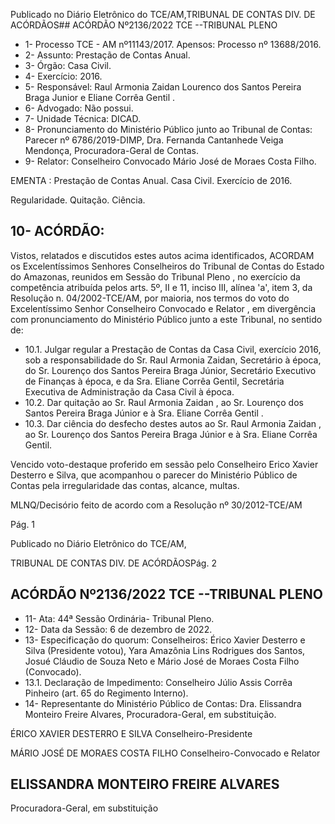 Publicado  no  Diário  Eletrônico do TCE/AM,TRIBUNAL DE CONTAS DIV. DE ACÓRDÃOS## ACÓRDÃO Nº2136/2022  TCE --TRIBUNAL PLENO

- 1- Processo TCE - AM nº11143/2017. Apensos: Processo nº  13688/2016.
- 2- Assunto: Prestação de Contas Anual.
- 3- Órgão: Casa Civil.
- 4- Exercício: 2016.
- 5- Responsável: Raul  Armonia  Zaidan  Lourenco  dos  Santos  Pereira  Braga  Junior    e Eliane Corrêa Gentil .
- 6- Advogado: Não possui.
- 7- Unidade Técnica: DICAD.
- 8- Pronunciamento  do  Ministério  Público  junto  ao  Tribunal  de  Contas: Parecer  nº 6786/2019-DIMP, Dra. Fernanda Cantanhede Veiga Mendonça, Procuradora-Geral de Contas.
- 9- Relator: Conselheiro Convocado Mário José de Moraes Costa Filho.

EMENTA :  Prestação  de  Contas  Anual.  Casa  Civil. Exercício de 2016.

Regularidade. Quitação. Ciência.

## 10-  ACÓRDÃO:

Vistos, relatados e discutidos estes autos acima identificados, ACORDAM os Excelentíssimos Senhores Conselheiros do Tribunal de Contas do Estado do Amazonas, reunidos em Sessão do Tribunal Pleno , no exercício da competência atribuída pelos arts. 5º, II e 11, inciso III, alínea 'a', item 3, da Resolução n. 04/2002-TCE/AM, por maioria, nos  termos  do  voto  do  Excelentíssimo  Senhor  Conselheiro  Convocado  e  Relator ,  em divergência com pronunciamento do Ministério Público junto a este Tribunal, no sentido de:

- 10.1. Julgar regular a  Prestação de Contas da Casa Civil, exercício 2016, sob  a  responsabilidade  do Sr.  Raul  Armonia  Zaidan, Secretário  à época, do Sr. Lourenço dos Santos Pereira Braga Júnior, Secretário Executivo  de  Finanças  à  época,  e  da Sra.  Eliane  Corrêa  Gentil, Secretária Executiva de Administração da Casa Civil à época.
- 10.2. Dar  quitação ao Sr.  Raul  Armonia  Zaidan ,  ao Sr.  Lourenço  dos Santos Pereira Braga Júnior e à Sra. Eliane Corrêa Gentil .
- 10.3. Dar ciência do  desfecho destes autos ao Sr. Raul Armonia Zaidan , ao Sr.  Lourenço dos Santos Pereira Braga Júnior e  à Sra. Eliane Corrêa Gentil.

Vencido  voto-destaque  proferido  em  sessão  pelo  Conselheiro  Erico  Xavier Desterro  e  Silva,  que  acompanhou  o  parecer  do  Ministério  Público  de  Contas  pela irregularidade das contas, alcance, multas.

MLNQ/Decisório feito de acordo com a Resolução nº 30/2012-TCE/AM

Pág. 1

Publicado  no  Diário  Eletrônico do TCE/AM,

TRIBUNAL DE CONTAS DIV. DE ACÓRDÃOSPág. 2

## ACÓRDÃO Nº2136/2022  TCE --TRIBUNAL PLENO

- 11-  Ata: 44ª Sessão Ordinária- Tribunal Pleno.
- 12-  Data da Sessão: 6 de dezembro de 2022.
- 13-  Especificação do quorum: Conselheiros: Érico Xavier Desterro e Silva (Presidente votou),  Yara  Amazônia Lins  Rodrigues  dos  Santos,  Josué  Cláudio  de  Souza  Neto  e Mário José de Moraes Costa Filho (Convocado).
- 13.1. Declaração de Impedimento: Conselheiro Júlio Assis Corrêa Pinheiro (art. 65 do Regimento Interno).
- 14-  Representante do Ministério Público de Contas: Dra.  Elissandra  Monteiro  Freire Alvares, Procuradora-Geral, em substituição.

ÉRICO XAVIER DESTERRO E SILVA Conselheiro-Presidente

MÁRIO JOSÉ DE MORAES COSTA FILHO Conselheiro-Convocado e Relator

## ELISSANDRA MONTEIRO FREIRE ALVARES

Procuradora-Geral, em substituição